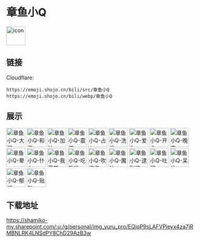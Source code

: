 # 章鱼小Q
<img src="https://emoji.shojo.cn/bili/src/章鱼小Q/icon.png" width="50" height="50" alt="icon">

## 链接
Cloudflare:
```
https://emoji.shojo.cn/bili/src/章鱼小Q
https://emoji.shojo.cn/bili/webp/章鱼小Q
```
## 展示
<img src="https://emoji.shojo.cn/bili/src/章鱼小Q/章鱼小Q-大哭.png" width="50" height="50" alt="章鱼小Q-大哭">
<img src="https://emoji.shojo.cn/bili/src/章鱼小Q/章鱼小Q-和平.png" width="50" height="50" alt="章鱼小Q-和平">
<img src="https://emoji.shojo.cn/bili/src/章鱼小Q/章鱼小Q-加油.png" width="50" height="50" alt="章鱼小Q-加油">
<img src="https://emoji.shojo.cn/bili/src/章鱼小Q/章鱼小Q-震惊.png" width="50" height="50" alt="章鱼小Q-震惊">
<img src="https://emoji.shojo.cn/bili/src/章鱼小Q/章鱼小Q-占卜.png" width="50" height="50" alt="章鱼小Q-占卜">
<img src="https://emoji.shojo.cn/bili/src/章鱼小Q/章鱼小Q-洗澡.png" width="50" height="50" alt="章鱼小Q-洗澡">
<img src="https://emoji.shojo.cn/bili/src/章鱼小Q/章鱼小Q-爱你.png" width="50" height="50" alt="章鱼小Q-爱你">
<img src="https://emoji.shojo.cn/bili/src/章鱼小Q/章鱼小Q-开心.png" width="50" height="50" alt="章鱼小Q-开心">
<img src="https://emoji.shojo.cn/bili/src/章鱼小Q/章鱼小Q-晚安.png" width="50" height="50" alt="章鱼小Q-晚安">
<img src="https://emoji.shojo.cn/bili/src/章鱼小Q/章鱼小Q-晕.png" width="50" height="50" alt="章鱼小Q-晕">
<img src="https://emoji.shojo.cn/bili/src/章鱼小Q/章鱼小Q-什么.png" width="50" height="50" alt="章鱼小Q-什么">
<img src="https://emoji.shojo.cn/bili/src/章鱼小Q/章鱼小Q-我最美.png" width="50" height="50" alt="章鱼小Q-我最美">
<img src="https://emoji.shojo.cn/bili/src/章鱼小Q/章鱼小Q-吃饭喽.png" width="50" height="50" alt="章鱼小Q-吃饭喽">
<img src="https://emoji.shojo.cn/bili/src/章鱼小Q/章鱼小Q-吹泡泡.png" width="50" height="50" alt="章鱼小Q-吹泡泡">
<img src="https://emoji.shojo.cn/bili/src/章鱼小Q/章鱼小Q-魔法.png" width="50" height="50" alt="章鱼小Q-魔法">
<img src="https://emoji.shojo.cn/bili/src/章鱼小Q/章鱼小Q-逮到了.png" width="50" height="50" alt="章鱼小Q-逮到了">
<img src="https://emoji.shojo.cn/bili/src/章鱼小Q/章鱼小Q-吐了.png" width="50" height="50" alt="章鱼小Q-吐了">
<img src="https://emoji.shojo.cn/bili/src/章鱼小Q/章鱼小Q-呆住.png" width="50" height="50" alt="章鱼小Q-呆住">
<img src="https://emoji.shojo.cn/bili/src/章鱼小Q/章鱼小Q-郁闷.png" width="50" height="50" alt="章鱼小Q-郁闷">
<img src="https://emoji.shojo.cn/bili/src/章鱼小Q/章鱼小Q-贴贴.png" width="50" height="50" alt="章鱼小Q-贴贴">

## 下载地址

https://shamiko-my.sharepoint.com/:u:/g/personal/img_yuru_pro/EQjqP9sLAFVPieyx4za7jRMBNLRK4LNSdPY8ChD29AzB3w